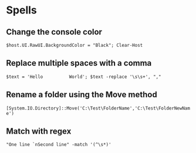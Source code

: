 # Spells

## Change the console color

`$host.UI.RawUI.BackgroundColor = "Black"; Clear-Host`

## Replace multiple spaces with a comma

`$text = 'Hello          World'; $text -replace '\s\s+', ","`

## Rename a folder using the Move method

`[System.IO.Directory]::Move('C:\Test\FolderName','C:\Test\FolderNewName')`

## Match with regex

``"One line `nSecond line" -match '(^\s*)'``